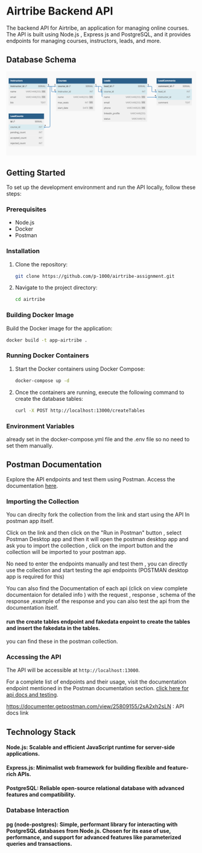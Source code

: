 # Airtribe Backend API

The backend API for Airtribe, an application for managing online courses. The API is built using Node.js , Express js and PostgreSQL, and it provides endpoints for managing courses, instructors, leads, and more.


## Database Schema

![Database Schema](./schema.png)

## Getting Started

To set up the development environment and run the API locally, follow these steps:

### Prerequisites

- Node.js 
- Docker 
- Postman

### Installation

1. Clone the repository:

    ```bash
    git clone https://github.com/p-1000/airtribe-assignment.git
    ```

2. Navigate to the project directory:

    ```bash
    cd airtribe
    ```

### Building Docker Image

Build the Docker image for the application:

```bash
docker build -t app-airtribe .
```

### Running Docker Containers

1. Start the Docker containers using Docker Compose:

    ```bash
    docker-compose up -d
    ```

2. Once the containers are running, execute the following command to create the database tables:

    ```bash
    curl -X POST http://localhost:13000/createTables
    ```

### Environment Variables

already set in the docker-compose.yml file and the .env file so no need to set them manually.

## Postman Documentation

Explore the API endpoints and test them using Postman. Access the documentation [here](https://documenter.getpostman.com/view/25809155/2sA2xh2sLN).

### Importing the Collection
You can direclty fork the collection from the link and start using the API In postman app itself. 

Click on the link and then click on the "Run in Postman" button , select Postman Desktop app and then it will open the postman desktop app and ask you to import the collection , click on the import button and the collection will be imported to your postman app.

No need to enter the endpoints manually and test them , you can directly use the collection and start testing the api endpoints (POSTMAN desktop app is required for this)

You can also find the Documentation of each api (click on view complete documentaion for detailed info ) with the request , response , schema of the response ,example of the response and you can also test the api from the documentation itself.

#### run the create tables endpoint and fakedata enpoint to create the tables and insert the fakedata in the tables.
you can find these in the postman collection.

### Accessing the API

The API will be accessible at `http://localhost:13000`.

For a complete list of endpoints and their usage, visit the documentation endpoint mentioned in the Postman documentation section. [click here for api docs and testing](https://documenter.getpostman.com/view/25809155/2sA2xh2sLN).


https://documenter.getpostman.com/view/25809155/2sA2xh2sLN : API docs link



## Technology Stack

#### Node.js: Scalable and efficient JavaScript runtime for server-side applications.
#### Express.js: Minimalist web framework for building flexible and feature-rich APIs.
#### PostgreSQL: Reliable open-source relational database with advanced features and compatibility.
### Database Interaction
#### pg (node-postgres): Simple, performant library for interacting with PostgreSQL databases from Node.js. Chosen for its ease of use, performance, and support for advanced features like parameterized queries and transactions.
